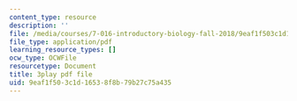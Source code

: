 ```yaml
---
content_type: resource
description: ''
file: /media/courses/7-016-introductory-biology-fall-2018/9eaf1f503c1d16538f8b79b27c75a435_jeNPvqRXI9I.pdf
file_type: application/pdf
learning_resource_types: []
ocw_type: OCWFile
resourcetype: Document
title: 3play pdf file
uid: 9eaf1f50-3c1d-1653-8f8b-79b27c75a435
---
```

